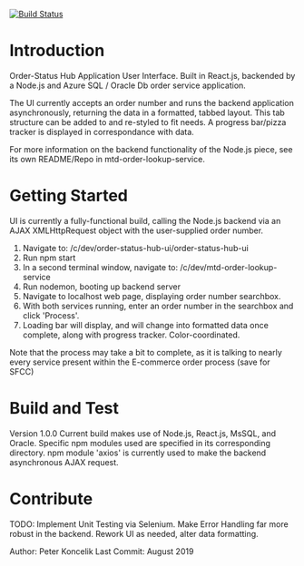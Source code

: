 [![Build Status](https://travis-ci.com/petek222/MTD_Products_Order_Tracker_UI.svg?branch=master)](https://travis-ci.com/petek222/MTD_Products_Order_Tracker_UI)

# Introduction 
Order-Status Hub Application User Interface. Built in React.js, backended by a Node.js and Azure SQL / Oracle Db order service application.

The UI currently accepts an order number and runs the backend application asynchronously, returning the data in a formatted, tabbed layout.
This tab structure can be added to and re-styled to fit needs. A progress bar/pizza tracker is displayed in correspondance with data.

For more information on the backend functionality of the Node.js piece, see its own README/Repo in mtd-order-lookup-service.

# Getting Started
UI is currently a fully-functional build, calling the Node.js backend via an AJAX XMLHttpRequest object with the user-supplied order number. 
1.	Navigate to:
 /c/dev/order-status-hub-ui/order-status-hub-ui
2.	Run npm start
3.  In a second terminal window, navigate to:
 /c/dev/mtd-order-lookup-service
 4. Run nodemon, booting up backend server
 5. Navigate to localhost web page, displaying order number searchbox.
 6. With both services running, enter an order number in the searchbox and click 'Process'.
 7. Loading bar will display, and will change into formatted data once complete, along with progress tracker. Color-coordinated.

 Note that the process may take a bit to complete, as it is talking to nearly every service present within the E-commerce order process (save for SFCC)

# Build and Test
Version 1.0.0
Current build makes use of Node.js, React.js, MsSQL, and Oracle. Specific npm modules used are specified in its corresponding directory.
npm module 'axios' is currently used to make the backend asynchronous AJAX request.

# Contribute
TODO: Implement Unit Testing via Selenium. Make Error Handling far more robust in the backend. Rework UI as needed, alter data formatting.

Author: Peter Koncelik
Last Commit: August 2019
